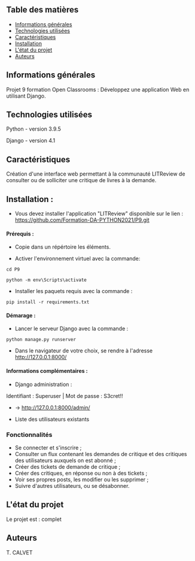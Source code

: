 ## Table des matières
* [Informations générales](#informations-générales)
* [Technologies utilisées](#technologies-used)
* [Caractéristiques](#caractéristiques)
* [Installation](#installation)
* [L'état du projet](#L-état-du-projet)
* [Auteurs](Auteurs)



## Informations générales
Projet 9 formation Open Classrooms : Développez une application Web en utilisant Django.


## Technologies utilisées
Python - version 3.9.5

Django - version 4.1


## Caractéristiques

Création d'une interface web permettant à la communauté LITReview de consulter ou de solliciter une critique de livres à la demande.


## Installation :
- Vous devez installer l'application "LITReview" disponible sur le lien : 
https://github.com/Formation-DA-PYTHON2021/P9.git

#### Prérequis : 

- Copie dans un répértoire les éléments.

- Activer l'environnement virtuel avec la commande: 

``cd P9``

``python -m env\Scripts\activate``

- Installer les paquets requis avec la commande : 

``pip install -r requirements.txt``

#### Démarage : 

- Lancer le serveur Django avec la commande : 

``python manage.py runserver``

- Dans le navigateur de votre choix, se rendre à l'adresse http://127.0.0.1:8000/

#### Informations complémentaires : 

- Django administration :

Identifiant : Superuser | Mot de passe : S3cret!!

- → http://127.0.0.1:8000/admin/

- Liste des utilisateurs existants

### Fonctionnalités
- Se connecter et s'inscrire ;
- Consulter un flux contenant les demandes de critique et des critiques des utilisateurs auxquels on est abonné ;
- Créer des tickets de demande de critique ;
- Créer des critiques, en réponse ou non à des tickets ;
- Voir ses propres posts, les modifier ou les supprimer ;
- Suivre d'autres utilisateurs, ou se désabonner.

## L'état du projet
Le projet est : complet


## Auteurs
T. CALVET
